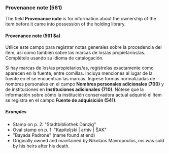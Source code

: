 ### Provenance note (561)

The field **Provenance note** is for information about the ownership of the item before it came into possession of the holding library.

#### Provenance note (561 $a)

Utilice este campo para registrar notas generales sobre la procedencia del ítem, así como también sobre las marcas de los/as propietarios/as. Complételo usando su idioma de catalogación.

Si hay marcas de los/as propietarios/as, regístrelas exactamente como aparecen en la fuente, entre comillas. Incluya menciones al lugar de la fuente en el se encuentran las marcas. Ingrese formas normalizadas de nombres personales en el campo **Nombres personales adicionales (700)** y de instituciones en **Instituciones adicionales** **(710)**. Nótese que la información sobre cómo la institución conservadora actual adquirió el ítem se registra en el campo **Fuente de adquisición (541)**.

##### Examples

- Stamp on p. 2: "Stadtbibliothek Danzig"
- Oval stamp on p. 1: "Kapiteljski \| arhiv \| ŠAK"
- "Bayada Padrone" (name found at end)
- Originally owned and maintained by Nikolaos Mavropoulos, ms was sold by his heirs after his death.
